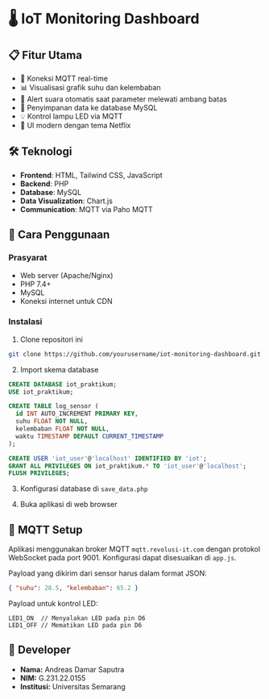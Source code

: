 # 🌡️ IoT Monitoring Dashboard

## 📋 Fitur Utama

- 🔄 Koneksi MQTT real-time
- 📊 Visualisasi grafik suhu dan kelembaban
- 🔔 Alert suara otomatis saat parameter melewati ambang batas
- 💾 Penyimpanan data ke database MySQL
- 💡 Kontrol lampu LED via MQTT
- 🎨 UI modern dengan tema Netflix

## 🛠️ Teknologi

- **Frontend**: HTML, Tailwind CSS, JavaScript
- **Backend**: PHP
- **Database**: MySQL
- **Data Visualization**: Chart.js
- **Communication**: MQTT via Paho MQTT

## 🚀 Cara Penggunaan

### Prasyarat
- Web server (Apache/Nginx)
- PHP 7.4+
- MySQL
- Koneksi internet untuk CDN

### Instalasi

1. Clone repositori ini
```bash
git clone https://github.com/yourusername/iot-monitoring-dashboard.git
```

2. Import skema database
```sql
CREATE DATABASE iot_praktikum;
USE iot_praktikum;

CREATE TABLE log_sensor (
  id INT AUTO_INCREMENT PRIMARY KEY,
  suhu FLOAT NOT NULL,
  kelembaban FLOAT NOT NULL,
  waktu TIMESTAMP DEFAULT CURRENT_TIMESTAMP
);

CREATE USER 'iot_user'@'localhost' IDENTIFIED BY 'iot';
GRANT ALL PRIVILEGES ON iot_praktikum.* TO 'iot_user'@'localhost';
FLUSH PRIVILEGES;
```

3. Konfigurasi database di `save_data.php`

4. Buka aplikasi di web browser

## 🔄 MQTT Setup

Aplikasi menggunakan broker MQTT `mqtt.revolusi-it.com` dengan protokol WebSocket pada port 9001. Konfigurasi dapat disesuaikan di `app.js`.

Payload yang dikirim dari sensor harus dalam format JSON:
```json
{ "suhu": 28.5, "kelembaban": 65.2 }
```

Payload untuk kontrol LED:
```
LED1_ON  // Menyalakan LED pada pin D6
LED1_OFF // Mematikan LED pada pin D6
```

## 👤 Developer

- **Nama:** Andreas Damar Saputra
- **NIM:** G.231.22.0155
- **Institusi:** Universitas Semarang